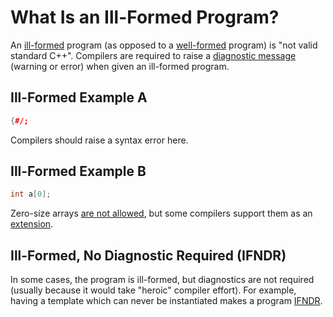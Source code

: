 # What Is an Ill-Formed Program?

An [ill-formed][ill-formed] program
(as opposed to a [well-formed][well-formed] program)
is "not valid standard C++".
Compilers are required to raise a
[diagnostic message][diagnostic message] (warning or error)
when given an ill-formed program.

<!-- inline -->
## Ill-Formed Example A
```cpp
{#/;
```
Compilers should raise a syntax error here.

<!-- inline -->
## Ill-Formed Example B
```cpp
int a[0];
```
Zero-size arrays
[are not allowed](https://eel.is/c++draft/dcl.array#1),
but some compilers support them as an [extension][extension].

## Ill-Formed, No Diagnostic Required (IFNDR)
In some cases, the program is ill-formed,
but diagnostics are not required
(usually because it would take "heroic" compiler effort).
For example, having a template which can never be instantiated makes a
program [IFNDR][IFNDR].


[diagnostic message]: https://eel.is/c++draft/defns.diagnostic
[extension]: https://eel.is/c++draft/intro.compliance#general-9
[ill-formed]: https://eel.is/c++draft/defns.ill.formed
[well-formed]: https://eel.is/c++draft/defns.well.formed
[IFNDR]: https://eel.is/c++draft/intro.compliance#general-2.2
